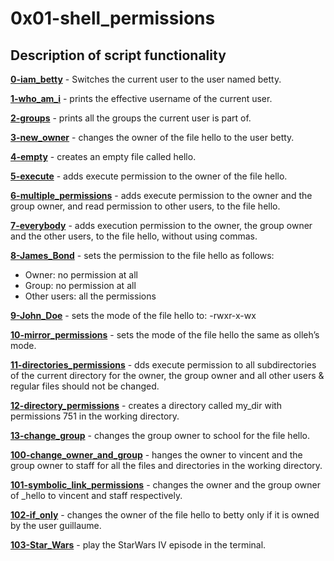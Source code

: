 # 0x01-shell_permissions
## Description of script functionality

**[0-iam_betty](0-iam_betty)** - Switches the current user to the user named betty.

**[1-who_am_i](1-who_am_i)** - prints the effective username of the current user.

**[2-groups](2-groups)** - prints all the groups the current user is part of.

**[3-new_owner](3-new_owner)** - changes the owner of the file hello to the user betty.

**[4-empty](4-empty)** - creates an empty file called hello.

**[5-execute](5-execute)** - adds execute permission to the owner of the file hello.

**[6-multiple_permissions](6-multiple_permissions)** - adds execute permission to the owner and the group owner, and read permission to other users, to the file hello.

**[7-everybody](7-everybody)** -  adds execution permission to the owner, the group owner and the other users, to the file hello, without using commas.

**[8-James_Bond](8-James_Bond)** - sets the permission to the file hello as follows:
  * Owner: no permission at all
  * Group: no permission at all
  * Other users: all the permissions

**[9-John_Doe](9-John_Doe)** - sets the mode of the file hello to: -rwxr-x-wx

**[10-mirror_permissions](10-mirror_permissions)** - sets the mode of the file hello the same as olleh’s mode.

**[11-directories_permissions](11-directories_permissions)** - dds execute permission to all subdirectories of the current directory for the owner, the group owner and all other users & regular files should not be changed.

**[12-directory_permissions](12-directory_permissions)** - creates a directory called my_dir with permissions 751 in the working directory.

**[13-change_group](13-change_group)** - changes the group owner to school for the file hello.

**[100-change_owner_and_group](100-change_owner_and_group)** - hanges the owner to vincent and the group owner to staff for all the files and directories in the working directory.

**[101-symbolic_link_permissions](101-symbolic_link_permissions)** - changes the owner and the group owner of _hello to vincent and staff respectively.

**[102-if_only](102-if_only)** - changes the owner of the file hello to betty only if it is owned by the user guillaume.

**[103-Star_Wars](103-Star_Wars)** - play the StarWars IV episode in the terminal.
